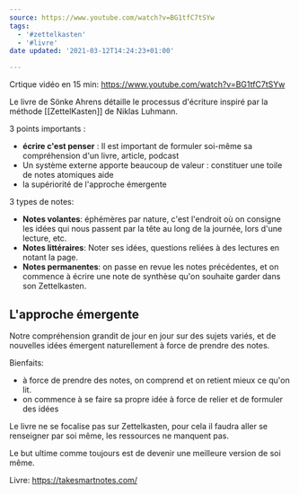 ```yaml
---
source: https://www.youtube.com/watch?v=BG1tfC7tSYw
tags:
  - '#zettelkasten'
  - '#livre'
date updated: '2021-03-12T14:24:23+01:00'

---
```


Crtique vidéo en 15 min: <https://www.youtube.com/watch?v=BG1tfC7tSYw>

Le livre de Sönke Ahrens détaille le processus d'écriture inspiré par la méthode [[ZettelKasten]] de Niklas Luhmann.

3 points importants :

- **écrire c'est penser** : Il est important de formuler soi-même sa compréhension d'un livre, article, podcast
- Un système externe apporte beaucoup de valeur : constituer une toile de notes atomiques aide
- la supériorité de l'approche émergente

3 types de notes:

- **Notes volantes**: éphémères par nature, c'est l'endroit où on consigne les idées qui nous passent par la tête au long de la journée, lors d'une lecture, etc.
- **Notes littéraires**: Noter ses idées, questions reliées à des lectures en notant la page.
- **Notes permanentes**: on passe en revue les notes précédentes, et on commence à écrire une note de synthèse qu'on souhaite garder dans son Zettelkasten.

## L'approche émergente

Notre compréhension grandit de jour en jour sur des sujets variés, et de nouvelles idées émergent naturellement à force de prendre des notes.

Bienfaits:

- à force de prendre des notes, on comprend et on retient mieux ce qu'on lit.
- on commence à se faire sa propre idée à force de relier et de formuler des idées

Le livre ne se focalise pas sur Zettelkasten, pour cela il faudra aller se renseigner par soi même, les ressources ne manquent pas.

Le but ultime comme toujours est de devenir une meilleure version de soi même.

Livre: <https://takesmartnotes.com/>

